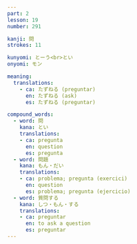 ```yaml
---
part: 2
lesson: 19
number: 291

kanji: 問
strokes: 11

kunyomi: とーう<br>とい
onyomi: モン

meaning:
  translations:
    - ca: たずねる (preguntar)
      en: たずねる (ask)
      es: たずねる (preguntar)

compound_words:
  - word: 問
    kana: とい
    translations:
    - ca: pregunta
      en: question
      es: pregunta
  - word: 問題
    kana: もん・だい
    translations:
    - ca: problema; pregunta (exercici)
      en: question
      es: problema; pregunta (ejercicio)
  - word: 質問する
    kana: しつ・もん・する
    translations:
    - ca: preguntar
      en: to ask a question
      es: preguntar
---
```


